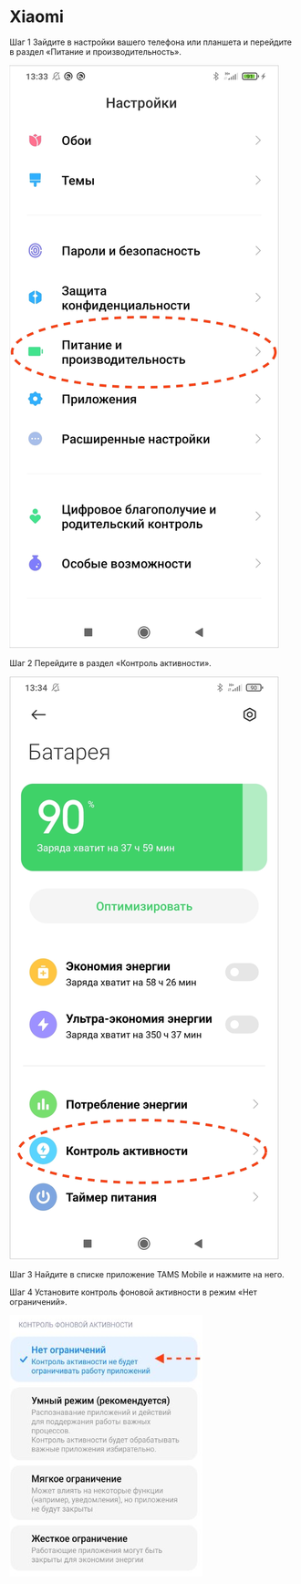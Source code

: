 # Xiaomi

Шаг 1
Зайдите в настройки вашего телефона или планшета и перейдите в раздел «Питание и производительность».

![Untitled](Xiaomi%208eb6a0495ac842d698c7cdec911bf439/Untitled.jpeg)

Шаг 2
Перейдите в раздел «Контроль активности».

![Untitled](Xiaomi%208eb6a0495ac842d698c7cdec911bf439/Untitled%201.jpeg)

Шаг 3
Найдите в списке приложение TAMS Mobile и нажмите на него.

Шаг 4
Установите контроль фоновой активности в режим «Нет ограничений».

![Untitled](Xiaomi%208eb6a0495ac842d698c7cdec911bf439/Untitled%202.jpeg)
